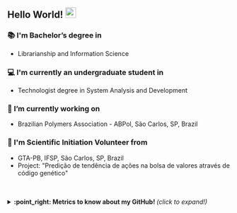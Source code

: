 ## Hello World! <img src="https://github.com/TheDudeThatCode/TheDudeThatCode/blob/master/Assets/Earth.gif" width="24px">


### :books: I'm Bachelor’s degree in
- Librarianship and Information Science
 

### :computer: I'm currently an undergraduate student in
- Technologist degree in System Analysis and Development
 

 
### :briefcase: I’m currently working on 
- Brazilian Polymers Association - ABPol, São Carlos, SP, Brazil


 
### :mag_right: I'm Scientific Initiation Volunteer from 
- GTA-PB, IFSP, São Carlos, SP, Brazil
- Project: "Predição de tendência de ações na bolsa de valores através de código genético"

 <br>
 <br>

<details>
  <summary> <b> :point_right: Metrics to know about my GitHub! </b> <i>(click to expand!)</i> </summary>
  
  <br>
  
  [![Github Stats By Charles](https://github-readme-stats.vercel.app/api?username=souzafcharles&show_icons=true&title_color=0076e3&icon_color=0076e3&text_color=9f9f9f&bg_color=151515)](https://github.com/souzafcharles/github-readme-stats)

---
</details>

